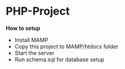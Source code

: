 # PHP-Project

**How to setup**
- Install MAMP
- Copy this project to MAMP/htdocs folder
- Start the server
- Run schema.sql for database setup
